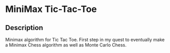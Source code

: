 # MiniMax Tic-Tac-Toe
## Description
Minimax algorithm for Tic Tac Toe. First step in my quest to eventually make a Minimax Chess algorithm as well as Monte Carlo Chess.
